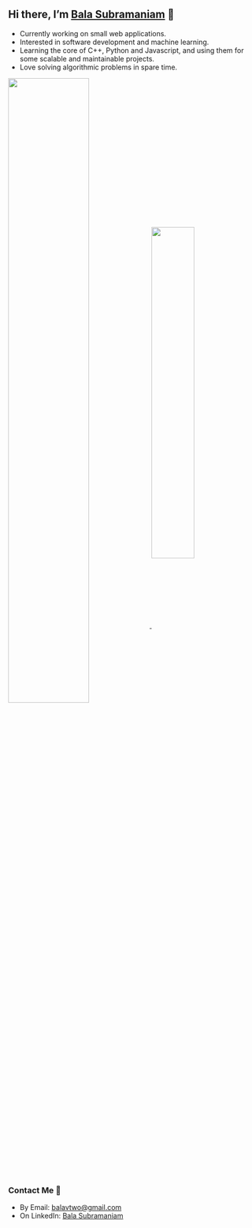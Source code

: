 ## Hi there, I’m [Bala Subramaniam](https://www.linkedin.com/in/bala418/) 👋
- Currently working on small web applications.
- Interested in software development and machine learning.
- Learning the core of C++, Python and Javascript, and using them for some scalable and maintainable projects.
- Love solving algorithmic problems in spare time.


<a href="https://github.com/bala418#js-contribution-activity">
  <img align="center" src="https://github-readme-stats.vercel.app/api?username=bala418&theme=tokyonight&count_private=true&show_icons=true&include_all_commits=true" width=57%/>
</a>



<a href="https://github.com/search?q=author:bala418">
  <img align="center" src="https://github-readme-stats.vercel.app/api/top-langs/?username=bala418&theme=tokyonight&layout=compact&langs_count=8" width=41.5%/>
</a>

### Contact Me 📧
* By Email: balavtwo@gmail.com
* On LinkedIn: [Bala Subramaniam](https://www.linkedin.com/in/bala418/)
